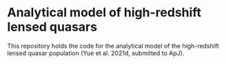 # Analytical model of high-redshift lensed quasars

This repository holds the code for the analytical model of the high-redshift lensed quasar population (Yue et al. 2021d, submitted to ApJ).
